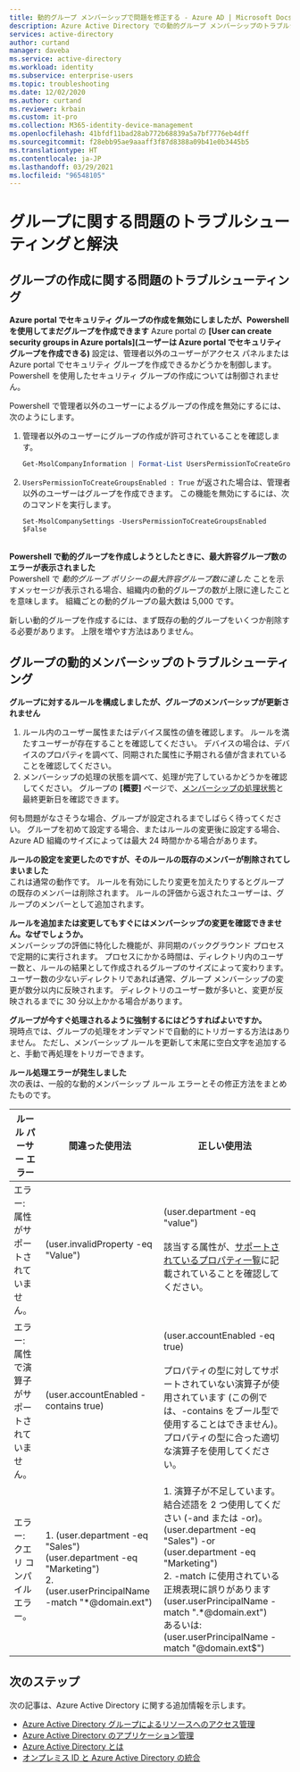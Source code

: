 ```yaml
---
title: 動的グループ メンバーシップで問題を修正する - Azure AD | Microsoft Docs
description: Azure Active Directory での動的グループ メンバーシップのトラブルシューティングのヒント
services: active-directory
author: curtand
manager: daveba
ms.service: active-directory
ms.workload: identity
ms.subservice: enterprise-users
ms.topic: troubleshooting
ms.date: 12/02/2020
ms.author: curtand
ms.reviewer: krbain
ms.custom: it-pro
ms.collection: M365-identity-device-management
ms.openlocfilehash: 41bfdf11bad28ab772b68839a5a7bf7776eb4dff
ms.sourcegitcommit: f28ebb95ae9aaaff3f87d8388a09b41e0b3445b5
ms.translationtype: HT
ms.contentlocale: ja-JP
ms.lasthandoff: 03/29/2021
ms.locfileid: "96548105"
---
```

# <a name="troubleshoot-and-resolve-groups-issues"></a>グループに関する問題のトラブルシューティングと解決

## <a name="troubleshooting-group-creation-issues"></a>グループの作成に関する問題のトラブルシューティング

**Azure portal でセキュリティ グループの作成を無効にしましたが、Powershell を使用してまだグループを作成できます** Azure portal の **[User can create security groups in Azure portals]\(ユーザーは Azure portal でセキュリティ グループを作成できる\)** 設定は、管理者以外のユーザーがアクセス パネルまたは Azure portal でセキュリティ グループを作成できるかどうかを制御します。 Powershell を使用したセキュリティ グループの作成については制御されません。

Powershell で管理者以外のユーザーによるグループの作成を無効にするには、次のようにします。
1. 管理者以外のユーザーにグループの作成が許可されていることを確認します。
   

   ```powershell
   Get-MsolCompanyInformation | Format-List UsersPermissionToCreateGroupsEnabled
   ```

  
2. `UsersPermissionToCreateGroupsEnabled : True` が返された場合は、管理者以外のユーザーはグループを作成できます。 この機能を無効にするには、次のコマンドを実行します。
  

   ``` 
   Set-MsolCompanySettings -UsersPermissionToCreateGroupsEnabled $False
   ```

<br/>**Powershell で動的グループを作成しようとしたときに、最大許容グループ数のエラーが表示されました**<br/>
Powershell で _動的グループ ポリシーの最大許容グループ数に達した_ ことを示すメッセージが表示される場合、組織内の動的グループの数が上限に達したことを意味します。 組織ごとの動的グループの最大数は 5,000 です。

新しい動的グループを作成するには、まず既存の動的グループをいくつか削除する必要があります。 上限を増やす方法はありません。

## <a name="troubleshooting-dynamic-memberships-for-groups"></a>グループの動的メンバーシップのトラブルシューティング

**グループに対するルールを構成しましたが、グループのメンバーシップが更新されません**<br/>
1. ルール内のユーザー属性またはデバイス属性の値を確認します。 ルールを満たすユーザーが存在することを確認してください。 デバイスの場合は、デバイスのプロパティを調べて、同期された属性に予期される値が含まれていることを確認してください。<br/>
2. メンバーシップの処理の状態を調べて、処理が完了しているかどうかを確認してください。 グループの **[概要]** ページで、[メンバーシップの処理状態](groups-create-rule.md#check-processing-status-for-a-rule)と最終更新日を確認できます。

何も問題がなさそうな場合、グループが設定されるまでしばらく待ってください。 グループを初めて設定する場合、またはルールの変更後に設定する場合、Azure AD 組織のサイズによっては最大 24 時間かかる場合があります。

**ルールの設定を変更したのですが、そのルールの既存のメンバーが削除されてしまいました**<br/>これは通常の動作です。 ルールを有効にしたり変更を加えたりするとグループの既存のメンバーは削除されます。 ルールの評価から返されたユーザーは、グループのメンバーとして追加されます。

**ルールを追加または変更してもすぐにはメンバーシップの変更を確認できません。なぜでしょうか。**<br/>メンバーシップの評価に特化した機能が、非同期のバックグラウンド プロセスで定期的に実行されます。 プロセスにかかる時間は、ディレクトリ内のユーザー数と、ルールの結果として作成されるグループのサイズによって変わります。 ユーザー数の少ないディレクトリであれば通常、グループ メンバーシップの変更が数分以内に反映されます。 ディレクトリのユーザー数が多いと、変更が反映されるまでに 30 分以上かかる場合があります。

**グループが今すぐ処理されるように強制するにはどうすればよいですか。**<br/>
現時点では、グループの処理をオンデマンドで自動的にトリガーする方法はありません。 ただし、メンバーシップ ルールを更新して末尾に空白文字を追加すると、手動で再処理をトリガーできます。  

**ルール処理エラーが発生しました**<br/>次の表は、一般的な動的メンバーシップ ルール エラーとその修正方法をまとめたものです。

| ルール パーサー エラー | 間違った使用法 | 正しい使用法 |
| --- | --- | --- |
| エラー: 属性がサポートされていません。 |(user.invalidProperty -eq "Value") |(user.department -eq "value")<br/><br/>該当する属性が、[サポートされているプロパティ一覧](groups-dynamic-membership.md#supported-properties)に記載されていることを確認してください。 |
| エラー: 属性で演算子がサポートされていません。 |(user.accountEnabled -contains true) |(user.accountEnabled -eq true)<br/><br/>プロパティの型に対してサポートされていない演算子が使用されています (この例では、-contains をブール型で使用することはできません)。 プロパティの型に合った適切な演算子を使用してください。 |
| エラー: クエリ コンパイル エラー。 | 1. (user.department -eq "Sales") (user.department -eq "Marketing")<br>2.  (user.userPrincipalName -match "*@domain.ext") | 1. 演算子が不足しています。 結合述語を 2 つ使用してください (-and または -or)。<br>(user.department -eq "Sales") -or (user.department -eq "Marketing")<br>2. -match に使用されている正規表現に誤りがあります<br>(user.userPrincipalName -match ".*@domain.ext")<br>あるいは: (user.userPrincipalName -match "@domain.ext$") |

## <a name="next-steps"></a>次のステップ

次の記事は、Azure Active Directory に関する追加情報を示します。

* [Azure Active Directory グループによるリソースへのアクセス管理](../fundamentals/active-directory-manage-groups.md)
* [Azure Active Directory のアプリケーション管理](../manage-apps/what-is-application-management.md)
* [Azure Active Directory とは](../fundamentals/active-directory-whatis.md)
* [オンプレミス ID と Azure Active Directory の統合](../hybrid/whatis-hybrid-identity.md)